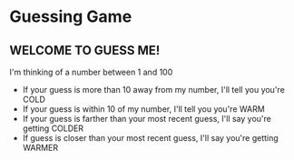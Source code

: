 # Guessing Game
## WELCOME TO GUESS ME!
I'm thinking of a number between 1 and 100
- If your guess is more than 10 away from my number, I'll tell you you're COLD
- If your guess is within 10 of my number, I'll tell you you're WARM
- If your guess is farther than your most recent guess, I'll say you're getting COLDER
- If guess is closer than your most recent guess, I'll say you're getting WARMER

